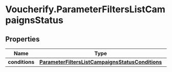 # Voucherify.ParameterFiltersListCampaignsStatus

## Properties

Name | Type | Description | Notes
------------ | ------------- | ------------- | -------------
**conditions** | [**ParameterFiltersListCampaignsStatusConditions**](ParameterFiltersListCampaignsStatusConditions.md) |  | [optional] 


